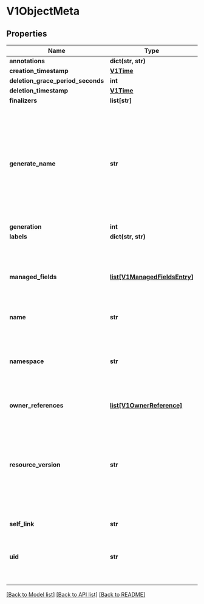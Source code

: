 # V1ObjectMeta

## Properties
Name | Type | Description | Notes
------------ | ------------- | ------------- | -------------
**annotations** | **dict(str, str)** |  | [optional] 
**creation_timestamp** | [**V1Time**](V1Time.md) |  | [optional] 
**deletion_grace_period_seconds** | **int** |  | [optional] 
**deletion_timestamp** | [**V1Time**](V1Time.md) |  | [optional] 
**finalizers** | **list[str]** |  | [optional] 
**generate_name** | **str** | GenerateName is an optional prefix, used by the server, to generate a unique name ONLY IF the Name field has not been provided. If this field is used, the name returned to the client will be different than the name passed. This value will also be combined with a unique suffix. The provided value has the same validation rules as the Name field, and may be truncated by the length of the suffix required to make the value unique on the server.  If this field is specified and the generated name exists, the server will return a 409.  Applied only if Name is not specified. More info: https://git.k8s.io/community/contributors/devel/sig-architecture/api-conventions.md#idempotency +optional | [optional] 
**generation** | **int** |  | [optional] 
**labels** | **dict(str, str)** |  | [optional] 
**managed_fields** | [**list[V1ManagedFieldsEntry]**](V1ManagedFieldsEntry.md) | ManagedFields maps workflow-id and version to the set of fields that are managed by that workflow. This is mostly for internal housekeeping, and users typically shouldn&#x27;t need to set or understand this field. A workflow can be the user&#x27;s name, a controller&#x27;s name, or the name of a specific apply path like \&quot;ci-cd\&quot;. The set of fields is always in the version that the workflow used when modifying the object.  +optional | [optional] 
**name** | **str** |  | [optional] 
**namespace** | **str** | Namespace defines the space within which each name must be unique. An empty namespace is equivalent to the \&quot;default\&quot; namespace, but \&quot;default\&quot; is the canonical representation. Not all objects are required to be scoped to a namespace - the value of this field for those objects will be empty.  Must be a DNS_LABEL. Cannot be updated. More info: http://kubernetes.io/docs/user-guide/namespaces +optional | [optional] 
**owner_references** | [**list[V1OwnerReference]**](V1OwnerReference.md) |  | [optional] 
**resource_version** | **str** | An opaque value that represents the internal version of this object that can be used by clients to determine when objects have changed. May be used for optimistic concurrency, change detection, and the watch operation on a resource or set of resources. Clients must treat these values as opaque and passed unmodified back to the server. They may only be valid for a particular resource or set of resources.  Populated by the system. Read-only. Value must be treated as opaque by clients and . More info: https://git.k8s.io/community/contributors/devel/sig-architecture/api-conventions.md#concurrency-control-and-consistency +optional | [optional] 
**self_link** | **str** |  | [optional] 
**uid** | **str** | UID is the unique in time and space value for this object. It is typically generated by the server on successful creation of a resource and is not allowed to change on PUT operations.  Populated by the system. Read-only. More info: http://kubernetes.io/docs/user-guide/identifiers#uids +optional | [optional] 

[[Back to Model list]](../README.md#documentation-for-models) [[Back to API list]](../README.md#documentation-for-api-endpoints) [[Back to README]](../README.md)

